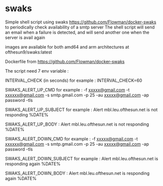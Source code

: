 # swaks

Simple shell script using swaks https://github.com/Flowman/docker-swaks to periodically check availability of a smtp server
The shell script will send an email when a failure is detected, and will send another one when the server is avail again

images are available for both amd64 and arm architectures at ofthesun9/swaks:latest

Dockerfile from https://github.com/Flowman/docker-swaks

The script need 7 env variable :

INTERVAL_CHECK (in seconds) for example : INTERVAL_CHECK=60

SWAKS_ALERT_UP_CMD for example : -f xxxxx@gmail.com -t xxxxxx@gmail.com -s smtp.gmail.com -p 25 -au xxxxx@gmail.com -ap password -tls

SWAKS_ALERT_UP_SUBJECT for example : Alert mbl.leu.ofthesun.net is not responding %DATE%

SWAKS_ALERT_UP_BODY : Alert mbl.leu.ofthesun.net is not responding %DATE%

SWAKS_ALERT_DOWN_CMD for example : -f xxxxx@gmail.com -t xxxxxx@gmail.com -s smtp.gmail.com -p 25 -au xxxxx@gmail.com -ap password -tls

SWAKS_ALERT_DOWN_SUBJECT for example : Alert mbl.leu.ofthesun.net is responding again %DATE%

SWAKS_ALERT_DOWN_BODY : Alert mbl.leu.ofthesun.net is responding again %DATE%

